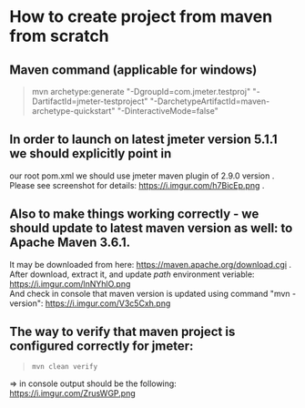 # How to create project from maven from scratch
## Maven command (applicable for windows)

> mvn archetype:generate "-DgroupId=com.jmeter.testproj"  "-DartifactId=jmeter-testproject" "-DarchetypeArtifactId=maven-archetype-quickstart" "-DinteractiveMode=false"

## In order to launch on latest jmeter version 5.1.1 we should explicitly point in
our root pom.xml we should use jmeter maven plugin of 2.9.0 version  .
Please see screenshot for details: https://i.imgur.com/h7BicEp.png  .


## Also to make things working correctly  -  we should update to latest maven version as well: to Apache Maven 3.6.1.  
It may be downloaded from here:  https://maven.apache.org/download.cgi    .  
After download, extract it, and update *path* environment veriable:  https://i.imgur.com/lnNYhlO.png  
And check in console that maven version is updated using command "mvn -version": https://i.imgur.com/V3c5Cxh.png  


## The way to verify that maven project is configured correctly for jmeter: 

>     mvn clean verify  

=> in console output should be the following: 
https://i.imgur.com/ZrusWGP.png  



